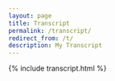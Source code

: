 ```yaml
---
layout: page
title: Transcript
permalink: /transcript/
redirect_from: /t/
description: My Transcript
---
```

{% include transcript.html %}
